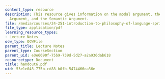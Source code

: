 ```yaml
---
content_type: resource
description: This resource gives information on the modal argument, the Epistemic
  Argument, and the Semantic Argument.
file: /media/courses/24-251-introduction-to-philosophy-of-language-spring-2005/53e1e043775bcd88b0fb5474466ca36e_handout6.pdf
file_type: application/pdf
learning_resource_types:
- Lecture Notes
ocw_type: OCWFile
parent_title: Lecture Notes
parent_type: CourseSection
parent_uid: e0e6690f-75b9-739d-5d27-a2a936dab618
resourcetype: Document
title: handout6.pdf
uid: 53e1e043-775b-cd88-b0fb-5474466ca36e
---
```

